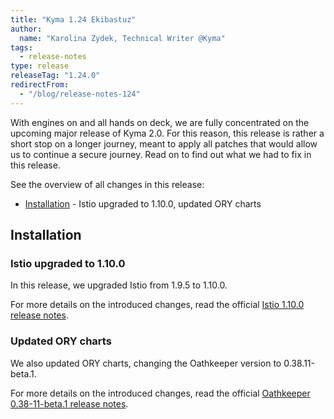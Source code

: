 ```yaml
---
title: "Kyma 1.24 Ekibastuz"
author:
  name: "Karolina Zydek, Technical Writer @Kyma"
tags:
  - release-notes
type: release
releaseTag: "1.24.0"
redirectFrom:
  - "/blog/release-notes-124"
---
```


With engines on and all hands on deck, we are fully concentrated on the upcoming major release of Kyma 2.0. For this reason, this release is rather a short stop on a longer journey, meant to apply all patches that would allow us to continue a secure journey. Read on to find out what we had to fix in this release. 

<!-- overview -->

See the overview of all changes in this release:

- [Installation](#installation) - Istio upgraded to 1.10.0, updated ORY charts

## Installation 

### Istio upgraded to 1.10.0 

In this release, we upgraded Istio from 1.9.5 to 1.10.0. 

For more details on the introduced changes, read the official [Istio 1.10.0 release notes](https://istio.io/latest/news/releases/1.10.x/announcing-1.10/).  

### Updated ORY charts 

We also updated ORY charts, changing the Oathkeeper version to 0.38.11-beta.1. 

For more details on the introduced changes, read the official [Oathkeeper 0.38-11-beta.1 release notes](https://github.com/ory/oathkeeper/releases/tag/v0.38.11-beta.1). 

